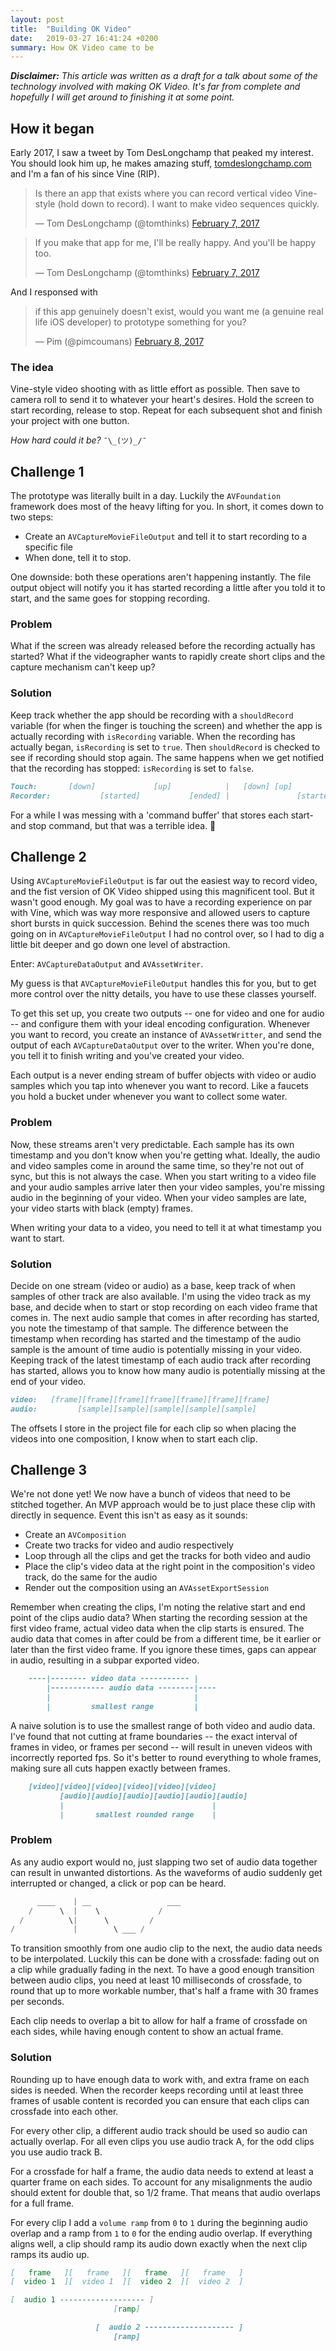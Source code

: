 ```yaml
---
layout: post
title:  "Building OK Video"
date:   2019-03-27 16:41:24 +0200
summary: How OK Video came to be
---
```

***Disclaimer:** This article was written as a draft for a talk about some of the technology involved with making OK Video. It's far from complete and hopefully I will get around to finishing it at some point.*

## How it began
Early 2017, I saw a tweet by Tom DesLongchamp that peaked my interest. You should look him up, he makes amazing stuff, [tomdeslongchamp.com](http://tomdeslongchamp.com) and I'm a fan of his since Vine (RIP).

<blockquote class="twitter-tweet" data-lang="en"><p lang="en" dir="ltr">Is there an app that exists where you can record vertical video Vine-style (hold down to record). I want to make video sequences quickly.</p>&mdash; Tom DesLongchamp (@tomthinks) <a href="https://twitter.com/tomthinks/status/829102015628193792?ref_src=twsrc%5Etfw">February 7, 2017</a></blockquote> <script async src="https://platform.twitter.com/widgets.js" charset="utf-8"></script> 

<blockquote class="twitter-tweet" data-lang="en"><p lang="en" dir="ltr">If you make that app for me, I&#39;ll be really happy. And you&#39;ll be happy too.</p>&mdash; Tom DesLongchamp (@tomthinks) <a href="https://twitter.com/tomthinks/status/829102305676963840?ref_src=twsrc%5Etfw">February 7, 2017</a></blockquote> <script async src="https://platform.twitter.com/widgets.js" charset="utf-8"></script> 

And I responsed with
<blockquote class="twitter-tweet" data-lang="en"><p lang="en" dir="ltr">if this app genuinely doesn&#39;t exist, would you want me (a genuine real life iOS developer) to prototype something for you?</p>&mdash; Pim (@pimcoumans) <a href="https://twitter.com/pimcoumans/status/829254099409440772?ref_src=twsrc%5Etfw">February 8, 2017</a></blockquote> <script async src="https://platform.twitter.com/widgets.js" charset="utf-8"></script> 

### The idea

Vine-style video shooting with as little effort as possible. Then save to camera roll to send it to whatever your heart's desires. Hold the screen to start recording, release to stop. Repeat for each subsequent shot and finish your project with one button.

*How hard could it be?* `¯\_(ツ)_/¯`

## Challenge 1

The prototype was literally built in a day. Luckily the `AVFoundation` framework does most of the heavy lifting for you. In short, it comes down to two steps:

- Create an `AVCaptureMovieFileOutput` and tell it to start recording to a specific file
- When done, tell it to stop.

One downside: both these operations aren't happening instantly. The file output object will notify you it has started recording a little after you told it to start, and the same goes for stopping recording.

### Problem

What if the screen was already released before the recording actually has started? What if the videographer wants to rapidly create short clips and the capture mechanism can't keep up?

### Solution

Keep track whether the app should be recording with a `shouldRecord` variable (for when the finger is touching the screen) and whether the app is actually recording with `isRecording` variable. When the recording has actually began, `isRecording` is set to `true`. Then `shouldRecord` is checked to see if recording should stop again. The same happens when we get notified that the recording has stopped: `isRecording` is set to `false`.

``` md
Touch:       [down]             [up]            |   [down] [up]
Recorder:           [started]           [ended] |               [started]   [ended]
```

For a while I was messing with a 'command buffer' that stores each start- and stop command, but that was a terrible idea. 🚮

## Challenge 2

Using `AVCaptureMovieFileOutput` is far out the easiest way to record video, and the fist version of OK Video shipped using this magnificent tool. But it wasn't good enough. My goal was to have a recording experience on par with Vine, which was way more responsive and allowed users to capture short bursts in quick succession. Behind the scenes there was too much going on in `AVCaptureMovieFileOutput` I had no control over, so I had to dig a little bit deeper and go down one level of abstraction.

Enter: `AVCaptureDataOutput` and `AVAssetWriter`.

My guess is that `AVCaptureMovieFileOutput` handles this for you, but to get more control over the nitty details, you have to use these classes yourself.

To get this set up, you create two outputs -- one for video and one for audio -- and configure them with your ideal encoding configuration. Whenever you want to record, you create an instance of `AVAssetWritter`, and send the output of each `AVCaptureDataOutput` over to the writer. When you're done, you tell it to finish writing and you've created your video.

Each output is a never ending stream of buffer objects with video or audio samples which you tap into whenever you want to record. Like a faucets you hold a bucket under whenever you want to collect some water.

### Problem

Now, these streams aren't very predictable. Each sample has its own timestamp and you don't know when you're getting what. Ideally, the audio and video samples come in around the same time, so they're not out of sync, but this is not always the case. When you start writing to a video file and your audio samples arrive later then your video samples, you're missing audio in the beginning of your video. When your video samples are late, your video starts with black (empty) frames.

When writing your data to a video, you need to tell it at what timestamp you want to start.

### Solution

Decide on one stream (video or audio) as a base, keep track of when samples of other track are also available. I'm using the video track as my base, and decide when to start or stop recording on each video frame that comes in. The next audio sample that comes in after recording has started, you note the timestamp of that sample. The difference between the timestamp when recording has started and the timestamp of the audio sample is the amount of time audio is potentially missing in your video. Keeping track of the latest timestamp of each audio track after recording has started, allows you to know how many audio is potentially missing at the end of your video.

``` md
video:   [frame][frame][frame][frame][frame][frame][frame]
audio:         [sample][sample][sample][sample][sample]
```

The offsets I store in the project file for each clip so when placing the videos into one composition, I know when to start each clip.

## Challenge 3

We're not done yet! We now have a bunch of videos that need to be stitched together. An MVP approach would be to just place these clip with directly in sequence. Event this isn't as easy as it sounds:

- Create an `AVComposition`
- Create two tracks for video and audio respectively
- Loop through all the clips and get the tracks for both video and audio
- Place the clip's video data at the right point in the composition's video track, do the same for the audio
- Render out the composition using an `AVAssetExportSession`

Remember when creating the clips, I'm noting the relative start and end point of the clips audio data? When starting the recording session at the first video frame, actual video data when the clip starts is ensured. The audio data that comes in after could be from a different time, be it earlier or later than the first video frame. If you ignore these times, gaps can appear in audio, resulting in a subpar exported video.

``` md
    ----|-------- video data ----------- |
        |------------ audio data --------|----
        |                                |
        |         smallest range         |
```

A naive solution is to use the smallest range of both video and audio data. I've found that not cutting at frame boundaries -- the exact interval of frames in video, or frames per second -- will result in uneven videos with incorrectly reported fps. So it's better to round everything to whole frames, making sure all cuts happen exactly between frames.

``` md
    [video][video][video][video][video][video]
           [audio][audio][audio][audio][audio][audio]
           |                                 |
           |       smallest rounded range    |
```

### Problem

As any audio export would no, just slapping two set of audio data together can result in unwanted distortions. As the waveforms of audio suddenly get interrupted or changed, a click or pop can be heard.

``` swift
      ____    | __                 ___
    /      \  |    \             /
  /          \|      \         /
/             |        \ ___ /
```

To transition smoothly from one audio clip to the next, the audio data needs to be interpolated. Luckily this can be done with a crossfade: fading out on a clip while gradually fading in the next. To have a good enough transition between audio clips, you need at least 10 milliseconds of crossfade, to round that up to more workable number, that's half a frame with 30 frames per seconds.

Each clip needs to overlap a bit to allow for half a frame of crossfade on each sides, while having enough content to show an actual frame.

### Solution

Rounding up to have enough data to work with, and extra frame on each sides is needed. When the recorder keeps recording until at least three frames of usable content is recorded you can ensure that each clips can crossfade into each other.

For every other clip, a different audio track should be used so audio can actually overlap. For all even clips you use audio track A, for the odd clips you use audio track B.

For a crossfade for half a frame, the audio data needs to extend at least a quarter frame on each sides. To account for any misalignments the audio should extent for double that, so 1/2 frame. That means that audio overlaps for a full frame.

For every clip I add a `volume ramp` from `0` to `1` during the beginning audio overlap and a ramp from `1` to `0` for the ending audio overlap. If everything aligns well, a clip should ramp its audio down exactly when the next clip ramps its audio up.

``` md
[   frame   ][   frame   ][   frame   ][   frame   ]
[  video 1  ][  video 1  ][  video 2  ][  video 2  ]

[  audio 1 ------------------- ]
                       [ramp]

                   [  audio 2 -------------------- ]
                       [ramp]
```